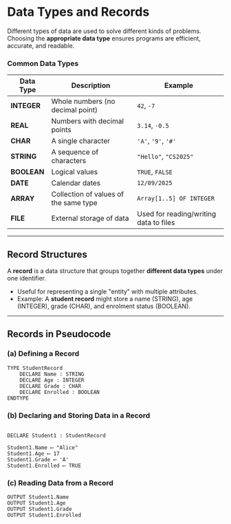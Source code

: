 # Data Types and Records

Different types of data are used to solve different kinds of problems. Choosing the **appropriate data type** ensures programs are efficient, accurate, and readable.

### Common Data Types
| Data Type | Description | Example |
|-----------|-------------|---------|
| **INTEGER** | Whole numbers (no decimal point) | `42`, `-7` |
| **REAL** | Numbers with decimal points | `3.14`, `-0.5` |
| **CHAR** | A single character | `'A'`, `'9'`, `'#'` |
| **STRING** | A sequence of characters | `"Hello"`, `"CS2025"` |
| **BOOLEAN** | Logical values | `TRUE`, `FALSE` |
| **DATE** | Calendar dates | `12/09/2025` |
| **ARRAY** | Collection of values of the same type | `Array[1..5] OF INTEGER` |
| **FILE** | External storage of data | Used for reading/writing data to files |

---

## Record Structures

A **record** is a data structure that groups together **different data types** under one identifier.  
- Useful for representing a single "entity" with multiple attributes.  
- Example: A **student record** might store a name (STRING), age (INTEGER), grade (CHAR), and enrolment status (BOOLEAN).  

---

## Records in Pseudocode

### (a) Defining a Record
```text
TYPE StudentRecord
    DECLARE Name : STRING
    DECLARE Age : INTEGER
    DECLARE Grade : CHAR
    DECLARE Enrolled : BOOLEAN
ENDTYPE
```

### (b) Declaring and Storing Data in a Record
```text

DECLARE Student1 : StudentRecord

Student1.Name ⟵ "Alice"
Student1.Age ⟵ 17
Student1.Grade ⟵ 'A'
Student1.Enrolled ⟵ TRUE
```

### (c) Reading Data from a Record

```text
OUTPUT Student1.Name
OUTPUT Student1.Age
OUTPUT Student1.Grade
OUTPUT Student1.Enrolled
```
